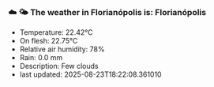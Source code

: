 ### ☁️ 🌤️  The weather in Florianópolis is: Florianópolis

- Temperature: 22.42°C
- On flesh: 22.75°C
- Relative air humidity: 78%
- Rain: 0.0 mm
- Description: Few clouds
- last updated: 2025-08-23T18:22:08.361010
